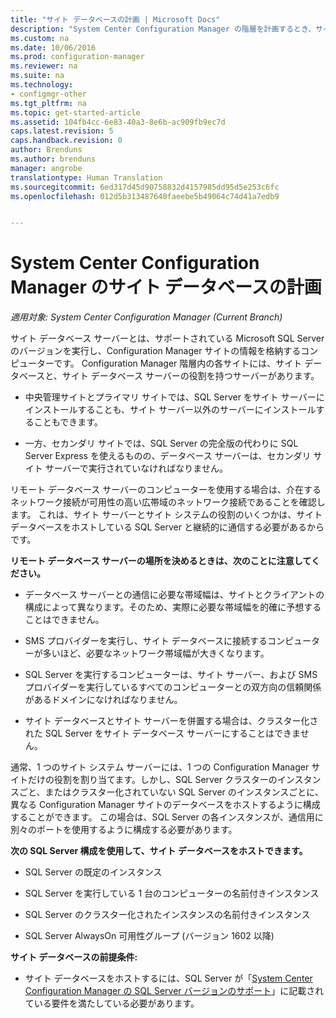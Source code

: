 ```yaml
---
title: "サイト データベースの計画 | Microsoft Docs"
description: "System Center Configuration Manager の階層を計画するとき、サイト データベースとサイト データベース サーバーの役割を考える必要があります。"
ms.custom: na
ms.date: 10/06/2016
ms.prod: configuration-manager
ms.reviewer: na
ms.suite: na
ms.technology:
- configmgr-other
ms.tgt_pltfrm: na
ms.topic: get-started-article
ms.assetid: 104fb4cc-6e83-40a3-8e6b-ac909fb9ec7d
caps.latest.revision: 5
caps.handback.revision: 0
author: Brenduns
ms.author: brenduns
manager: angrobe
translationtype: Human Translation
ms.sourcegitcommit: 6ed317d45d90758832d4157985dd95d5e253c6fc
ms.openlocfilehash: 012d5b313487640faeebe5b49064c74d41a7edb9


---
```

# <a name="plan-for-the-site-database-for-system-center-configuration-manager"></a>System Center Configuration Manager のサイト データベースの計画

*適用対象: System Center Configuration Manager (Current Branch)*

サイト データベース サーバーとは、サポートされている Microsoft SQL Server のバージョンを実行し、Configuration Manager サイトの情報を格納するコンピューターです。 Configuration Manager 階層内の各サイトには、サイト データベースと、サイト データベース サーバーの役割を持つサーバーがあります。  

-   中央管理サイトとプライマリ サイトでは、SQL Server をサイト サーバーにインストールすることも、サイト サーバー以外のサーバーにインストールすることもできます。  

-   一方、セカンダリ サイトでは、SQL Server の完全版の代わりに SQL Server Express を使えるものの、データベース サーバーは、セカンダリ サイト サーバーで実行されていなければなりません。  

リモート データベース サーバーのコンピューターを使用する場合は、介在するネットワーク接続が可用性の高い広帯域のネットワーク接続であることを確認します。 これは、サイト サーバーとサイト システムの役割のいくつかは、サイト データベースをホストしている SQL Server と継続的に通信する必要があるからです。  


**リモート データベース サーバーの場所を決めるときは、次のことに注意してください。**  

-   データベース サーバーとの通信に必要な帯域幅は、サイトとクライアントの構成によって異なります。そのため、実際に必要な帯域幅を的確に予想することはできません。  

-   SMS プロバイダーを実行し、サイト データベースに接続するコンピューターが多いほど、必要なネットワーク帯域幅が大きくなります。  

-   SQL Server を実行するコンピューターは、サイト サーバー、および SMS プロバイダーを実行しているすべてのコンピューターとの双方向の信頼関係があるドメインになければなりません。  

-   サイト データベースとサイト サーバーを併置する場合は、クラスター化された SQL Server をサイト データベース サーバーにすることはできません。  


通常、1 つのサイト システム サーバーには、1 つの Configuration Manager サイトだけの役割を割り当てます。しかし、SQL Server クラスターのインスタンスごと、またはクラスター化されていない SQL Server のインスタンスごとに、異なる Configuration Manager サイトのデータベースをホストするように構成することができます。 この場合は、SQL Server の各インスタンスが、通信用に別々のポートを使用するように構成する必要があります。  


**次の SQL Server 構成を使用して、サイト データベースをホストできます。**  

-   SQL Server の既定のインスタンス  

-   SQL Server を実行している 1 台のコンピューターの名前付きインスタンス  

-   SQL Server のクラスター化されたインスタンスの名前付きインスタンス  

-   SQL Server AlwaysOn 可用性グループ (バージョン 1602 以降)


**サイト データベースの前提条件:**  

-   サイト データベースをホストするには、SQL Server が「[System Center Configuration Manager の SQL Server バージョンのサポート](../../../core/plan-design/configs/support-for-sql-server-versions.md)」に記載されている要件を満たしている必要があります。  



<!--HONumber=Dec16_HO3-->


